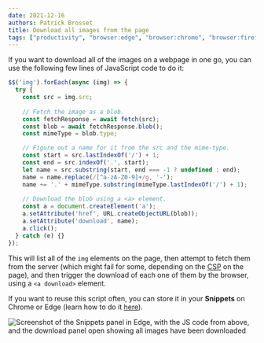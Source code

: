 ```yaml
---
date: 2021-12-16
authors: Patrick Brosset
title: Download all images from the page
tags: ["productivity", "browser:edge", "browser:chrome", "browser:firefox", "browser:safari"]
---
```

If you want to download all of the images on a webpage in one go, you can use the following few lines of JavaScript code to do it:

```javascript
$$('img').forEach(async (img) => {
  try {
    const src = img.src;
    
    // Fetch the image as a blob.
    const fetchResponse = await fetch(src);
    const blob = await fetchResponse.blob();
    const mimeType = blob.type;

    // Figure out a name for it from the src and the mime-type.
    const start = src.lastIndexOf('/') + 1;
    const end = src.indexOf('.', start);
    let name = src.substring(start, end === -1 ? undefined : end);
    name = name.replace(/[^a-zA-Z0-9]+/g, '-');
    name += '.' + mimeType.substring(mimeType.lastIndexOf('/') + 1);
    
    // Download the blob using a <a> element.
    const a = document.createElement('a');
    a.setAttribute('href', URL.createObjectURL(blob));
    a.setAttribute('download', name);
    a.click();
  } catch (e) {}
});
```

This will list all of the `img` elements on the page, then attempt to fetch them from the server (which might fail for some, depending on the [CSP](https://developer.mozilla.org/en-US/docs/Web/HTTP/CSP) on the page), and then trigger the download of each one of them by the browser, using a `<a download>` element.

If you want to reuse this script often, you can store it in your **Snippets** on Chrome or Edge (learn how to do it [here](/tips/en/multi-line-console)).

![Screenshot of the Snippets panel in Edge, with the JS code from above, and the download panel open showing all images have been downloaded](/assets/img/download-all-images.png)